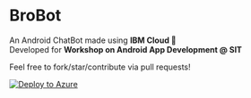 # BroBot

An Android ChatBot made using <b> IBM Cloud </b> :triumph: <br/>
Developed for <b>Workshop on Android App Development @ SIT</b>
  
  Feel free to fork/star/contribute via pull requests! 




[![Deploy to Azure](http://azuredeploy.net/deploybutton.png)](https://azuredeploy.net/)
